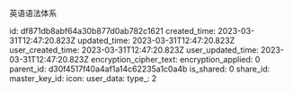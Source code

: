  英语语法体系

id: df871db8abf64a30b877d0ab782c1621
created_time: 2023-03-31T12:47:20.823Z
updated_time: 2023-03-31T12:47:20.823Z
user_created_time: 2023-03-31T12:47:20.823Z
user_updated_time: 2023-03-31T12:47:20.823Z
encryption_cipher_text: 
encryption_applied: 0
parent_id: d30f4517f40a4af1a14c62235a1c0a4b
is_shared: 0
share_id: 
master_key_id: 
icon: 
user_data: 
type_: 2